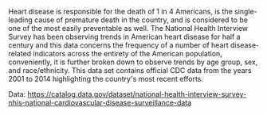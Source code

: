 Heart disease is responsible for the death of 1 in 4 Americans, is the single-leading cause of
premature death in the country, and is considered to be one of the most easily preventable as well.
The National Health Interview Survey has been observing trends in American heart disease for half a century
and this data concerns the frequency of a number of heart disease-related indicators across the
entirety of the American population, conveniently, it is further broken down to observe trends 
by age group, sex, and race/ethnicity. This data set contains official CDC data from the years
2001 to 2014 highlighting the country's most recent efforts.

Data: https://catalog.data.gov/dataset/national-health-interview-survey-nhis-national-cardiovascular-disease-surveillance-data

